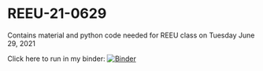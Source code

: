 # REEU-21-0629

Contains material and python code needed for REEU class on Tuesday June 29, 2021

Click here to run in my binder:
[![Binder](https://mybinder.org/badge_logo.svg)](https://mybinder.org/v2/gh/landonfeese/REEU-21-0629/HEAD)
